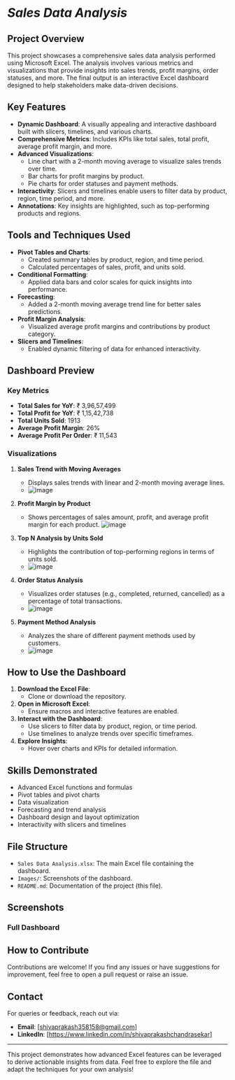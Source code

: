 # *Sales Data Analysis*

## Project Overview

This project showcases a comprehensive sales data analysis performed using Microsoft Excel. The analysis involves various metrics and visualizations that provide insights into sales trends, profit margins, order statuses, and more. The final output is an interactive Excel dashboard designed to help stakeholders make data-driven decisions.

## Key Features

- **Dynamic Dashboard**: A visually appealing and interactive dashboard built with slicers, timelines, and various charts.
- **Comprehensive Metrics**: Includes KPIs like total sales, total profit, average profit margin, and more.
- **Advanced Visualizations**:
  - Line chart with a 2-month moving average to visualize sales trends over time.
  - Bar charts for profit margins by product.
  - Pie charts for order statuses and payment methods.
- **Interactivity**: Slicers and timelines enable users to filter data by product, region, time period, and more.
- **Annotations**: Key insights are highlighted, such as top-performing products and regions.

## Tools and Techniques Used

- **Pivot Tables and Charts**:
  - Created summary tables by product, region, and time period.
  - Calculated percentages of sales, profit, and units sold.
- **Conditional Formatting**:
  - Applied data bars and color scales for quick insights into performance.
- **Forecasting**:
  - Added a 2-month moving average trend line for better sales predictions.
- **Profit Margin Analysis**:
  - Visualized average profit margins and contributions by product category.
- **Slicers and Timelines**:
  - Enabled dynamic filtering of data for enhanced interactivity.

## Dashboard Preview

### Key Metrics

- **Total Sales for YoY**: ₹ 3,96,57,499
- **Total Profit for YoY**: ₹ 1,15,42,738
- **Total Units Sold**: 1913
- **Average Profit Margin**: 26%
- **Average Profit Per Order**: ₹ 11,543

### Visualizations

1. **Sales Trend with Moving Averages**

   - Displays sales trends with linear and 2-month moving average lines.
   - ![image](https://github.com/user-attachments/assets/93b95c6b-9921-4c87-afd7-b85590f1d452)


2. **Profit Margin by Product**

   - Shows percentages of sales amount, profit, and average profit margin for each product.
  ![image](https://github.com/user-attachments/assets/b7a1128e-890c-4e23-9cdb-b52eb96266ab)

3. **Top N Analysis by Units Sold**

   - Highlights the contribution of top-performing regions in terms of units sold.
   - ![image](https://github.com/user-attachments/assets/f254b2fa-fcf1-409f-8f01-1c97fcb86d95)


4. **Order Status Analysis**

   - Visualizes order statuses (e.g., completed, returned, cancelled) as a percentage of total transactions.
   - ![image](https://github.com/user-attachments/assets/4a7dff80-c3b4-4f92-9639-850c908468c2)


5. **Payment Method Analysis**

   - Analyzes the share of different payment methods used by customers.
   - ![image](https://github.com/user-attachments/assets/0d73510a-1af9-4f42-b9b8-85fe99858807)


## How to Use the Dashboard

1. **Download the Excel File**:
   - Clone or download the repository.
2. **Open in Microsoft Excel**:
   - Ensure macros and interactive features are enabled.
3. **Interact with the Dashboard**:
   - Use slicers to filter data by product, region, or time period.
   - Use timelines to analyze trends over specific timeframes.
4. **Explore Insights**:
   - Hover over charts and KPIs for detailed information.

## Skills Demonstrated

- Advanced Excel functions and formulas
- Pivot tables and pivot charts
- Data visualization
- Forecasting and trend analysis
- Dashboard design and layout optimization
- Interactivity with slicers and timelines

## File Structure

- `Sales Data Analysis.xlsx`: The main Excel file containing the dashboard.
- `Images/`: Screenshots of the dashboard.
- `README.md`: Documentation of the project (this file).

## Screenshots

### Full Dashboard



## How to Contribute

Contributions are welcome! If you find any issues or have suggestions for improvement, feel free to open a pull request or raise an issue.

## Contact

For queries or feedback, reach out via:

- **Email**: [shivaprakash358158@gmail.com]
- **LinkedIn**: [https://www.linkedin.com/in/shivaprakashchandrasekar]

---

This project demonstrates how advanced Excel features can be leveraged to derive actionable insights from data. Feel free to explore the file and adapt the techniques for your own analysis!

